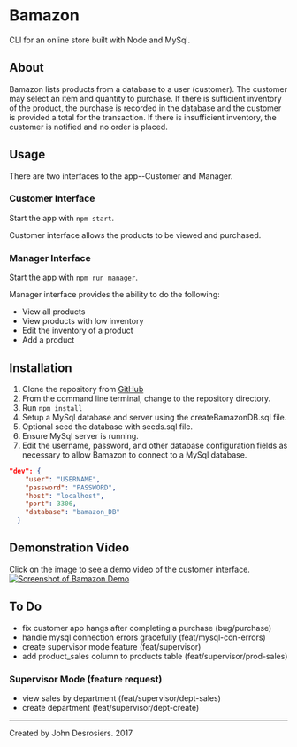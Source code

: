 # Bamazon
CLI for an online store built with Node and MySql.

## About
Bamazon lists products from a database to a user (customer). The customer may select an item and quantity to purchase. If there is sufficient inventory of the product, the purchase is recorded in the database and the customer is provided a total for the transaction. If there is insufficient inventory, the customer is notified and no order is placed.

## Usage
There are two interfaces to the app--Customer and Manager.

### Customer Interface
Start the app with `npm start`.

Customer interface allows the products to be viewed and purchased.

### Manager Interface
Start the app with `npm run manager`.

Manager interface provides the ability to do the following:
* View all products
* View products with low inventory
* Edit the inventory of a product
* Add a product

## Installation
1. Clone the repository from [GitHub](https://github.com/median-man/Bamazon)
2. From the command line terminal, change to the repository directory.
3. Run `npm install`
4. Setup a MySql database and server using the createBamazonDB.sql file.
5. Optional seed the database with seeds.sql file.
6. Ensure MySql server is running.
7. Edit the username, password, and other database configuration fields as necessary to allow
Bamazon to connect to a MySql database.
```json
"dev": {
    "user": "USERNAME",
    "password": "PASSWORD",
    "host": "localhost",
    "port": 3306,
    "database": "bamazon_DB"
  }
```

## Demonstration Video
Click on the image to see a demo video of the customer interface.
[![Screenshot of Bamazon Demo](http://img.youtube.com/vi/oivuUEn2sls/0.jpg)](http://www.youtube.com/watch?v=oivuUEn2sls)

## To Do
* fix customer app hangs after completing a purchase (bug/purchase)
* handle mysql connection errors gracefully (feat/mysql-con-errors)
* create supervisor mode feature (feat/supervisor)
* add product_sales column to products table (feat/supervisor/prod-sales)

### Supervisor Mode (feature request)
* view sales by department (feat/supervisor/dept-sales)
* create department (feat/supervisor/dept-create)

---
Created by John Desrosiers. 2017
